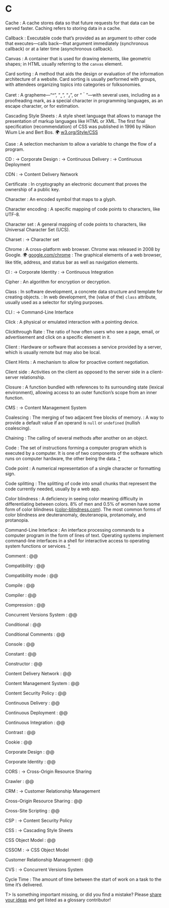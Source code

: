 # C

Cache
: A cache stores data so that future requests for that data can be served faster. Caching refers to storing data in a cache.

Callback
: Executable code that’s provided as an argument to other code that executes—calls back—that argument immediately (synchronous callback) or at a later time (asynchronous callback).

Canvas
: A container that is used for drawing elements, like geometric shapes; in HTML usually referring to the `canvas` element.

Card sorting
: A method that aids the design or evaluation of the information architecture of a website. Card sorting is usually performed with groups, with attendees organizing topics into categories or folksonomies.

Caret
: A grapheme—“^”, “‸”, “⁁”, or “＾”—with several uses, including as a proofreading mark, as a special character in programming languages, as an escape character, or for estimation.

Cascading Style Sheets
: A style sheet language that allows to manage the presentation of markup languages like HTML or XML. The first final specification (recommendation) of CSS was published in 1996 by Håkon Wium Lie and Bert Bos. 🌍&nbsp;[w3.org/Style/CSS](https://www.w3.org/Style/CSS/)

Case
: A selection mechanism to allow a variable to change the flow of a program.

CD
: → Corporate Design
: → Continuous Delivery
: → Continuous Deployment

CDN
: → Content Delivery Network

Certificate
: In cryptography an electronic document that proves the ownership of a public key.

Character
: An encoded symbol that maps to a glyph.

Character encoding
: A specific mapping of code points to characters, like UTF-8.

Character set
: A general mapping of code points to characters, like Universal Character Set (UCS).

Charset
: → Character set

Chrome
: A cross-platform web browser. Chrome was released in 2008 by Google. 🌍&nbsp;[google.com/chrome](https://www.google.com/chrome/)
: The graphical elements of a web browser, like title, address, and status bar as well as navigation elements.

CI
: → Corporate Identity
: → Continuous Integration

Cipher
: An algorithm for encryption or decryption.

Class
: In software development, a concrete data structure and template for creating objects.
: In web development, the (value of the) `class` attribute, usually used as a selector for styling purposes. 

CLI
: → Command-Line Interface

Click
: A physical or emulated interaction with a pointing device.

Clickthrough Rate
: The ratio of how often users who see a page, email, or advertisement and click on a specific element in it.

Client
: Hardware or software that accesses a service provided by a server, which is usually remote but may also be local.

Client Hints
: A mechanism to allow for proactive content negotiation. 

Client side
: Activities on the client as opposed to the server side in a client-server relationship. 

Closure
: A function bundled with references to its surrounding state (lexical environment), allowing access to an outer function’s scope from an inner function.

CMS
: → Content Management System

Coalescing
: The merging of two adjacent free blocks of memory.
: A way to provide a default value if an operand is `null` or `undefined` (nullish coalescing). 

Chaining
: The calling of several methods after another on an object.

Code
: The set of instructions forming a computer program which is executed by a computer. It is one of two components of the software which runs on computer hardware, the other being the data.&nbsp;[†](#w-code)

Code point
: A numerical representation of a single character or formatting sign.

Code splitting
: The splitting of code into small chunks that represent the code currently needed, usually by a web app.

Color blindness
: A deficiency in seeing color meaning difficulty in differentiating between colors. 8% of men and 0.5% of women have some form of color blindness ([color-blindness.com](https://www.color-blindness.com/types-of-color-blindness/)). The most common forms of color blindness are deuteranomaly, deuteranopia, protanomaly, and protanopia. 

Command-Line Interface
: An interface processing commands to a computer program in the form of lines of text. Operating systems implement command-line interfaces in a shell for interactive access to operating system functions or services.&nbsp;[†](#w-cli)

Comment
: @@

Compatibility
: @@

Compatibility mode
: @@

Compile
: @@

Compiler
: @@

Compression
: @@

Concurrent Versions System
: @@

Conditional
: @@

Conditional Comments
: @@

Console
: @@

Constant
: @@

Constructor
: @@

Content Delivery Network
: @@

Content Management System
: @@

Content Security Policy
: @@

Continuous Delivery
: @@

Continuous Deployment
: @@

Continuous Integration
: @@

Contrast
: @@

Cookie
: @@

Corporate Design
: @@

Corporate Identity
: @@

CORS
: → Cross-Origin Resource Sharing

Crawler
: @@

CRM
: → Customer Relationship Management

Cross-Origin Resource Sharing
: @@

Cross-Site Scripting
: @@

CSP
: → Content Security Policy

CSS
: → Cascading Style Sheets

CSS Object Model
: @@

CSSOM
: → CSS Object Model

Customer Relationship Management
: @@

CVS
: → Concurrent Versions System

Cycle Time
: The amount of time between the start of work on a task to the time it’s delivered.

T> Is something important missing, or did you find a mistake? Please [share your ideas](https://github.com/j9t/web-development-glossary/blob/master/manuscript/c.md) and get listed as a glossary contributor!